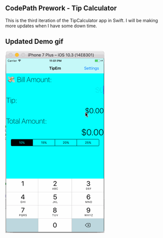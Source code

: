 ## CodePath Prework - Tip Calculator 

This is the third iteration of the TipCalculator app in Swift. I will be making more updates when I have some down time.

## Updated Demo gif 

![demo gif](demo.gif)

